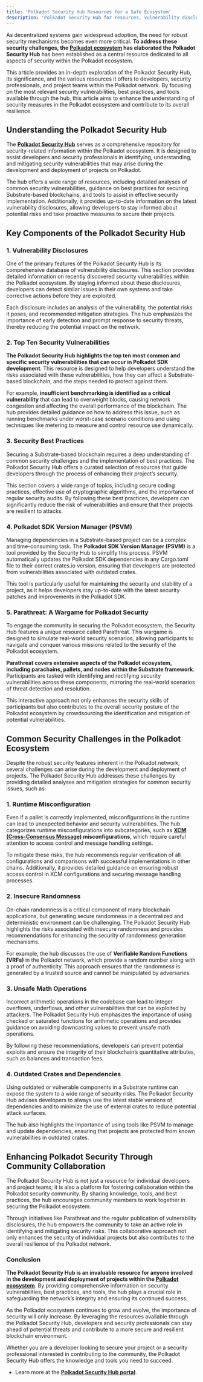 ```yaml
---
title: 'Polkadot Security Hub Resources for a Safe Ecosystem'
description: 'Polkadot Security Hub for resources, vulnerability disclosures, and security best practices to safeguard Polkadot ecosystem projects.'
---
```

As decentralized systems gain widespread adoption, the need for robust security mechanisms becomes even more critical. **To address these security challenges, the [Polkadot ecosystem](https://dablock.com/ecosystem/) has elaborated the Polkadot Security Hub** has been established as a central resource dedicated to all aspects of security within the Polkadot ecosystem.

This article provides an in-depth exploration of the Polkadot Security Hub, its significance, and the various resources it offers to developers, security professionals, and project teams within the Polkadot network. By focusing on the most relevant security vulnerabilities, best practices, and tools available through the hub, this article aims to enhance the understanding of security measures in the Polkadot ecosystem and contribute to its overall resilience.

Understanding the Polkadot Security Hub
---------------------------------------

The [**Polkadot Security Hub**](https://polkadot-security.github.io/) serves as a comprehensive repository for security-related information within the Polkadot ecosystem. It is designed to assist developers and security professionals in identifying, understanding, and mitigating security vulnerabilities that may arise during the development and deployment of projects on Polkadot.

The hub offers a wide range of resources, including detailed analyses of common security vulnerabilities, guidance on best practices for securing Substrate-based blockchains, and tools to assist in effective security implementation. Additionally, it provides up-to-date information on the latest vulnerability disclosures, allowing developers to stay informed about potential risks and take proactive measures to secure their projects.

Key Components of the Polkadot Security Hub
-------------------------------------------

### 1. **Vulnerability Disclosures**

One of the primary features of the Polkadot Security Hub is its comprehensive database of vulnerability disclosures. This section provides detailed information on recently discovered security vulnerabilities within the Polkadot ecosystem. By staying informed about these disclosures, developers can detect similar issues in their own systems and take corrective actions before they are exploited.

Each disclosure includes an analysis of the vulnerability, the potential risks it poses, and recommended mitigation strategies. The hub emphasizes the importance of early detection and prompt response to security threats, thereby reducing the potential impact on the network.

### 2. **Top Ten Security Vulnerabilities**

**The Polkadot Security Hub highlights the top ten most common and specific security vulnerabilities that can occur in Polkadot SDK development**. This resource is designed to help developers understand the risks associated with these vulnerabilities, how they can affect a Substrate-based blockchain, and the steps needed to protect against them.

For example, **insufficient benchmarking is identified as a critical vulnerability** that can lead to overweight blocks, causing network congestion and affecting the overall performance of the blockchain. The hub provides detailed guidance on how to address this issue, such as running benchmarks under worst-case scenario conditions and using techniques like metering to measure and control resource use dynamically.

### 3. **Security Best Practices**

Securing a Substrate-based blockchain requires a deep understanding of common security challenges and the implementation of best practices. The Polkadot Security Hub offers a curated selection of resources that guide developers through the process of enhancing their project’s security.

This section covers a wide range of topics, including secure coding practices, effective use of cryptographic algorithms, and the importance of regular security audits. By following these best practices, developers can significantly reduce the risk of vulnerabilities and ensure that their projects are resilient to attacks.

### 4. **Polkadot SDK Version Manager (PSVM)**

Managing dependencies in a Substrate-based project can be a complex and time-consuming task. The **Polkadot SDK Version Manager (PSVM)** is a tool provided by the Security Hub to simplify this process. PSVM automatically updates the Polkadot SDK dependencies in any Cargo.toml file to their correct crates.io version, ensuring that developers are protected from vulnerabilities associated with outdated crates.

This tool is particularly useful for maintaining the security and stability of a project, as it helps developers stay up-to-date with the latest security patches and improvements in the Polkadot SDK.

### 5. **Parathreat: A Wargame for Polkadot Security**

To engage the community in securing the Polkadot ecosystem, the Security Hub features a unique resource called Parathreat. This wargame is designed to simulate real-world security scenarios, allowing participants to navigate and conquer various missions related to the security of the Polkadot ecosystem.

**Parathreat covers extensive aspects of the Polkadot ecosystem, including parachains, pallets, and nodes within the Substrate framework**. Participants are tasked with identifying and rectifying security vulnerabilities across these components, mirroring the real-world scenarios of threat detection and resolution.

This interactive approach not only enhances the security skills of participants but also contributes to the overall security posture of the Polkadot ecosystem by crowdsourcing the identification and mitigation of potential vulnerabilities.

Common Security Challenges in the Polkadot Ecosystem
----------------------------------------------------

Despite the robust security features inherent in the Polkadot network, several challenges can arise during the development and deployment of projects. The Polkadot Security Hub addresses these challenges by providing detailed analyses and mitigation strategies for common security issues, such as:

### 1. **Runtime Misconfiguration**

Even if a pallet is correctly implemented, misconfigurations in the runtime can lead to unexpected behavior and security vulnerabilities. The hub categorizes runtime misconfigurations into subcategories, such as **[XCM (Cross-Consensus Message)](https://dablock.com/tech-talks/polkadot-xcmv5-enhancing-user-experience-decoded-2024/) misconfigurations**, which require careful attention to access control and message handling settings.

To mitigate these risks, the hub recommends regular verification of all configurations and comparisons with successful implementations in other chains. Additionally, it provides detailed guidance on ensuring robust access control in XCM configurations and securing message handling processes.

### 2. **Insecure Randomness**

On-chain randomness is a critical component of many blockchain applications, but generating secure randomness in a decentralized and deterministic environment can be challenging. The Polkadot Security Hub highlights the risks associated with insecure randomness and provides recommendations for enhancing the security of randomness generation mechanisms.

For example, the hub discusses the use of **Verifiable Random Functions (VRFs)** in the Polkadot network, which provide a random number along with a proof of authenticity. This approach ensures that the randomness is generated by a trusted source and cannot be manipulated by adversaries.

### 3. **Unsafe Math Operations**

Incorrect arithmetic operations in the codebase can lead to integer overflows, underflows, and other vulnerabilities that can be exploited by attackers. The Polkadot Security Hub emphasizes the importance of using checked or saturated functions for arithmetic operations and provides guidance on avoiding downcasting values to prevent unsafe math operations.

By following these recommendations, developers can prevent potential exploits and ensure the integrity of their blockchain’s quantitative attributes, such as balances and transaction fees.

### 4. **Outdated Crates and Dependencies**

Using outdated or vulnerable components in a Substrate runtime can expose the system to a wide range of security risks. The Polkadot Security Hub advises developers to always use the latest stable versions of dependencies and to minimize the use of external crates to reduce potential attack surfaces.

The hub also highlights the importance of using tools like PSVM to manage and update dependencies, ensuring that projects are protected from known vulnerabilities in outdated crates.

Enhancing Polkadot Security Through Community Collaboration
-----------------------------------------------------------

The Polkadot Security Hub is not just a resource for individual developers and project teams; it is also a platform for fostering collaboration within the Polkadot security community. By sharing knowledge, tools, and best practices, the hub encourages community members to work together in securing the Polkadot ecosystem.

Through initiatives like Parathreat and the regular publication of vulnerability disclosures, the hub empowers the community to take an active role in identifying and mitigating security risks. This collaborative approach not only enhances the security of individual projects but also contributes to the overall resilience of the Polkadot network.

### Conclusion

**The Polkadot Security Hub is an invaluable resource for anyone involved in the development and deployment of projects within the [Polkadot ecosystem](https://dablock.com/ecosystem/)**. By providing comprehensive information on security vulnerabilities, best practices, and tools, the hub plays a crucial role in safeguarding the network’s integrity and ensuring its continued success.

As the Polkadot ecosystem continues to grow and evolve, the importance of security will only increase. By leveraging the resources available through the Polkadot Security Hub, developers and security professionals can stay ahead of potential threats and contribute to a more secure and resilient blockchain environment.

Whether you are a developer looking to secure your project or a security professional interested in contributing to the community, the Polkadot Security Hub offers the knowledge and tools you need to succeed.

- Learn more at the [**Polkadot Security Hub portal**](https://polkadot-security.github.io/).
